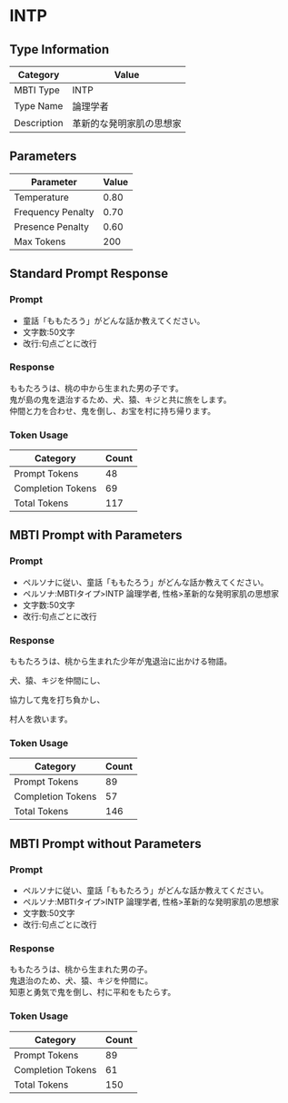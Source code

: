 # INTP

## Type Information
| Category | Value |
|----------|-------|
| MBTI Type | INTP |
| Type Name | 論理学者 |
| Description | 革新的な発明家肌の思想家 |

## Parameters
| Parameter | Value |
|-----------|-------|
| Temperature | 0.80 |
| Frequency Penalty | 0.70 |
| Presence Penalty | 0.60 |
| Max Tokens | 200 |

## Standard Prompt Response
### Prompt

- 童話「ももたろう」がどんな話か教えてください。
- 文字数:50文字
- 改行:句点ごとに改行


### Response
ももたろうは、桃の中から生まれた男の子です。  
鬼が島の鬼を退治するため、犬、猿、キジと共に旅をします。  
仲間と力を合わせ、鬼を倒し、お宝を村に持ち帰ります。

### Token Usage
| Category | Count |
|----------|-------|
| Prompt Tokens | 48 |
| Completion Tokens | 69 |
| Total Tokens | 117 |

## MBTI Prompt with Parameters
### Prompt

- ペルソナに従い、童話「ももたろう」がどんな話か教えてください。
- ペルソナ:MBTIタイプ>INTP 論理学者, 性格>革新的な発明家肌の思想家
- 文字数:50文字
- 改行:句点ごとに改行


### Response
ももたろうは、桃から生まれた少年が鬼退治に出かける物語。

犬、猿、キジを仲間にし、

協力して鬼を打ち負かし、

村人を救います。

### Token Usage
| Category | Count |
|----------|-------|
| Prompt Tokens | 89 |
| Completion Tokens | 57 |
| Total Tokens | 146 |

## MBTI Prompt without Parameters
### Prompt

- ペルソナに従い、童話「ももたろう」がどんな話か教えてください。
- ペルソナ:MBTIタイプ>INTP 論理学者, 性格>革新的な発明家肌の思想家
- 文字数:50文字
- 改行:句点ごとに改行


### Response
ももたろうは、桃から生まれた男の子。  
鬼退治のため、犬、猿、キジを仲間に。  
知恵と勇気で鬼を倒し、村に平和をもたらす。  

### Token Usage
| Category | Count |
|----------|-------|
| Prompt Tokens | 89 |
| Completion Tokens | 61 |
| Total Tokens | 150 |

